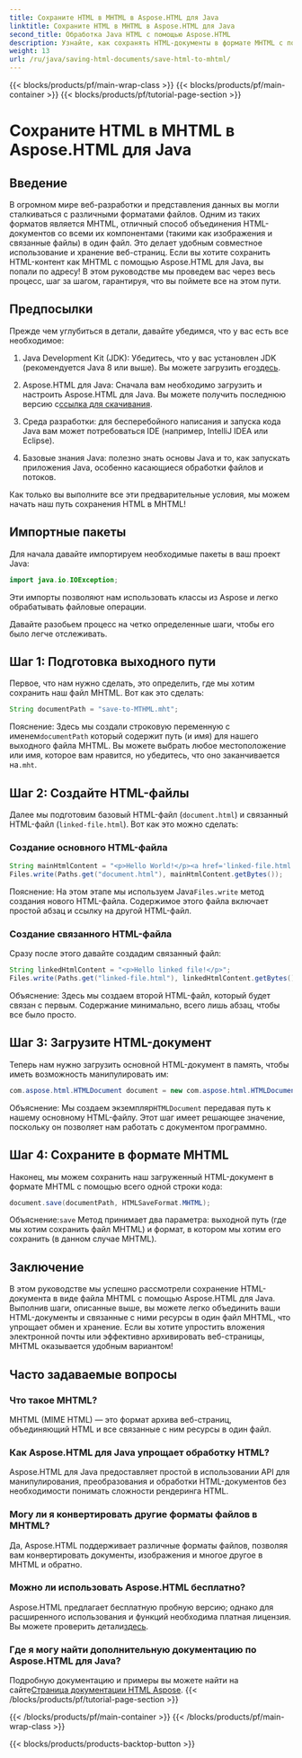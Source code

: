 ```yaml
---
title: Сохраните HTML в MHTML в Aspose.HTML для Java
linktitle: Сохраните HTML в MHTML в Aspose.HTML для Java
second_title: Обработка Java HTML с помощью Aspose.HTML
description: Узнайте, как сохранять HTML-документы в формате MHTML с помощью Aspose.HTML для Java, с помощью этого пошагового руководства, дополненного примерами кода и практическими советами.
weight: 13
url: /ru/java/saving-html-documents/save-html-to-mhtml/
---
```


{{< blocks/products/pf/main-wrap-class >}}
{{< blocks/products/pf/main-container >}}
{{< blocks/products/pf/tutorial-page-section >}}

# Сохраните HTML в MHTML в Aspose.HTML для Java

## Введение
В огромном мире веб-разработки и представления данных вы могли сталкиваться с различными форматами файлов. Одним из таких форматов является MHTML, отличный способ объединения HTML-документов со всеми их компонентами (такими как изображения и связанные файлы) в один файл. Это делает удобным совместное использование и хранение веб-страниц. Если вы хотите сохранить HTML-контент как MHTML с помощью Aspose.HTML для Java, вы попали по адресу! В этом руководстве мы проведем вас через весь процесс, шаг за шагом, гарантируя, что вы поймете все на этом пути.

## Предпосылки

Прежде чем углубиться в детали, давайте убедимся, что у вас есть все необходимое:

1. Java Development Kit (JDK): Убедитесь, что у вас установлен JDK (рекомендуется Java 8 или выше). Вы можете загрузить его[здесь](https://www.oracle.com/java/technologies/javase/javase-jdk8-downloads.html).
  
2.  Aspose.HTML для Java: Сначала вам необходимо загрузить и настроить Aspose.HTML для Java. Вы можете получить последнюю версию с[ссылка для скачивания](https://releases.aspose.com/html/java/).

3. Среда разработки: для бесперебойного написания и запуска кода Java вам может потребоваться IDE (например, IntelliJ IDEA или Eclipse).

4. Базовые знания Java: полезно знать основы Java и то, как запускать приложения Java, особенно касающиеся обработки файлов и потоков.

Как только вы выполните все эти предварительные условия, мы можем начать наш путь сохранения HTML в MHTML!

## Импортные пакеты

Для начала давайте импортируем необходимые пакеты в ваш проект Java:

```java
import java.io.IOException;
```

Эти импорты позволяют нам использовать классы из Aspose и легко обрабатывать файловые операции. 

Давайте разобьем процесс на четко определенные шаги, чтобы его было легче отслеживать.

## Шаг 1: Подготовка выходного пути

Первое, что нам нужно сделать, это определить, где мы хотим сохранить наш файл MHTML. Вот как это сделать:

```java
String documentPath = "save-to-MTHML.mht";
```

 Пояснение: Здесь мы создали строковую переменную с именем`documentPath` который содержит путь (и имя) для нашего выходного файла MHTML. Вы можете выбрать любое местоположение или имя, которое вам нравится, но убедитесь, что оно заканчивается на`.mht`.

## Шаг 2: Создайте HTML-файлы

Далее мы подготовим базовый HTML-файл (`document.html`) и связанный HTML-файл (`linked-file.html`). Вот как это можно сделать:

### Создание основного HTML-файла

```java
String mainHtmlContent = "<p>Hello World!</p><a href='linked-file.html'>linked file</a>";
Files.write(Paths.get("document.html"), mainHtmlContent.getBytes());
```

 Пояснение: На этом этапе мы используем Java`Files.write` метод создания нового HTML-файла. Содержимое этого файла включает простой абзац и ссылку на другой HTML-файл.

### Создание связанного HTML-файла 

Сразу после этого давайте создадим связанный файл:

```java
String linkedHtmlContent = "<p>Hello linked file!</p>";
Files.write(Paths.get("linked-file.html"), linkedHtmlContent.getBytes());
```

Объяснение: Здесь мы создаем второй HTML-файл, который будет связан с первым. Содержание минимально, всего лишь абзац, чтобы все было просто.

## Шаг 3: Загрузите HTML-документ

Теперь нам нужно загрузить основной HTML-документ в память, чтобы иметь возможность манипулировать им:

```java
com.aspose.html.HTMLDocument document = new com.aspose.html.HTMLDocument("document.html");
```

 Объяснение: Мы создаем экземпляр`HTMLDocument` передавая путь к нашему основному HTML-файлу. Этот шаг имеет решающее значение, поскольку он позволяет нам работать с документом программно.

## Шаг 4: Сохраните в формате MHTML

Наконец, мы можем сохранить наш загруженный HTML-документ в формате MHTML с помощью всего одной строки кода:

```java
document.save(documentPath, HTMLSaveFormat.MHTML);
```

 Объяснение:`save` Метод принимает два параметра: выходной путь (где мы хотим сохранить файл MHTML) и формат, в котором мы хотим его сохранить (в данном случае MHTML). 

## Заключение
В этом руководстве мы успешно рассмотрели сохранение HTML-документа в виде файла MHTML с помощью Aspose.HTML для Java. Выполнив шаги, описанные выше, вы можете легко объединить ваши HTML-документы и связанные с ними ресурсы в один файл MHTML, что упрощает обмен и хранение. Если вы хотите упростить вложения электронной почты или эффективно архивировать веб-страницы, MHTML оказывается удобным вариантом!

## Часто задаваемые вопросы

### Что такое MHTML?
MHTML (MIME HTML) — это формат архива веб-страниц, объединяющий HTML и все связанные с ним ресурсы в один файл.

### Как Aspose.HTML для Java упрощает обработку HTML?
Aspose.HTML для Java предоставляет простой в использовании API для манипулирования, преобразования и обработки HTML-документов без необходимости понимать сложности рендеринга HTML.

### Могу ли я конвертировать другие форматы файлов в MHTML?
Да, Aspose.HTML поддерживает различные форматы файлов, позволяя вам конвертировать документы, изображения и многое другое в MHTML и обратно.

### Можно ли использовать Aspose.HTML бесплатно?
 Aspose.HTML предлагает бесплатную пробную версию; однако для расширенного использования и функций необходима платная лицензия. Вы можете проверить детали[здесь](https://purchase.aspose.com/buy).

### Где я могу найти дополнительную документацию по Aspose.HTML для Java?
 Подробную документацию и примеры вы можете найти на сайте[Страница документации HTML Aspose](https://reference.aspose.com/html/java/).
{{< /blocks/products/pf/tutorial-page-section >}}

{{< /blocks/products/pf/main-container >}}
{{< /blocks/products/pf/main-wrap-class >}}

{{< blocks/products/products-backtop-button >}}
